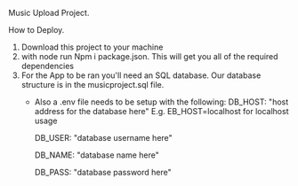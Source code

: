 Music Upload Project.

How to Deploy.
 1. Download this project to your machine
 2. with node run Npm i package.json. This will get you all of the required dependencies 
 3. For the App to be ran you'll need an SQL database. Our database structure is in the musicproject.sql file.
    - Also a .env file needs to be setup with the following:
       DB_HOST: "host address for the database here" E.g. EB_HOST=localhost for localhost usage
       
       DB_USER: "database username here"
       
       DB_NAME: "database name here"
       
       DB_PASS: "database password here"
       
